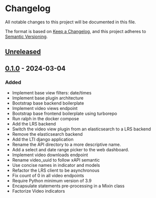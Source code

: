 # Changelog

All notable changes to this project will be documented in this file.

The format is based on [Keep a Changelog](https://keepachangelog.com/en/1.0.0/),
and this project adheres to
[Semantic Versioning](https://semver.org/spec/v2.0.0.html).

## [Unreleased]

## [0.1.0] - 2024-03-04

### Added

- Implement base view filters: date/times
- Implement base plugin architecture
- Bootstrap base backend boilerplate
- Implement video views endpoint
- Bootstrap base frontend boilerplate using turborepo
- Run ralph in the docker compose
- Add the LRS backend
- Switch the video view plugin from an elasticsearch to a LRS backend
- Remove the elasticsearch backend
- Add the LTI django application
- Rename the API directory to a more descriptive name.
- Add a select and date range picker to the web dashboard.
- Implement video downloads endpoint
- Rename video_uuid to follow xAPI semantic
- Use concise names in indicator and models
- Refactor the LRS client to be asynchronous
- Fix count of 0 in all video endpoints
- Require Python minimum version of 3.9
- Encapsulate statements pre-processing in a Mixin class
- Factorize Video indicators

[unreleased]: https://github.com/openfun/warren/compare/v0.1.0...main
[0.1.0]: https://github.com/openfun/warren/compare/abae78e...v0.1.0
